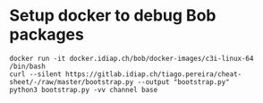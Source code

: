 # Setup docker to debug Bob packages

```base
docker run -it docker.idiap.ch/bob/docker-images/c3i-linux-64 /bin/bash
curl --silent https://gitlab.idiap.ch/tiago.pereira/cheat-sheet/-/raw/master/bootstrap.py --output "bootstrap.py"
python3 bootstrap.py -vv channel base
